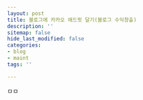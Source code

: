 ```yaml
---
layout: post
title: 블로그에 카카오 애드핏 달기(블로그 수익창출)
description: ''
sitemap: false
hide_last_modified: false
categories:
- blog
- maint
tags: ''

---
```

ㅁㅁ